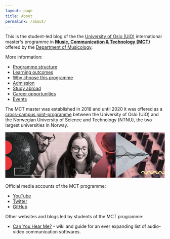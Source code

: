 ```yaml
---
layout: page
title: About
permalink: /about/
---
```


This is the student-led blog of the the [University of Oslo (UiO)](https://www.uio.no/english/) international master's programme in **[Music, Communication & Technology (MCT)](https://www.uio.no/english/studies/programmes/mct-master/)** offered by the [Department of Musicology](https://www.hf.uio.no/imv/english/).

More information:
- [Programme structure](https://www.uio.no/english/studies/programmes/mct-master/structure/)
- [Learning outcomes](https://www.uio.no/english/studies/programmes/mct-master/learning-outcomes/)
- [Why choose this programme](https://www.uio.no/english/studies/programmes/mct-master/why-choose/)
- [Admission](https://www.uio.no/english/studies/programmes/mct-master/admission/)
- [Study abroad](https://www.uio.no/english/studies/programmes/mct-master/abroad/)
- [Career opportunities](https://www.uio.no/english/studies/programmes/mct-master/career/)
- [Events](https://www.uio.no/english/studies/programmes/mct-master/events/)

The MCT master was established in 2018 and until 2020 it was offered as a [cross-campus joint-programme](https://www.uio.no/english/studies/programmes/mct-master/structure/index_gml.html) between the University of Oslo (UiO) and the Norwegian University of Science and Technology (NTNU), the two largest universities in Norway.

![MCT image](/assets/image/2018_08_01_stefanof_mct-master-630.jpg "MCT image")

Official media accounts of the MCT programme:

- [YouTube](https://www.youtube.com/c/MCTmaster)
- [Twitter](https://www.twitter.com/MCT_master)
- [GitHub](https://github.com/MCT-master)

Other websites and blogs led by students of the MCT programme:

- [Can You Hear Me?](https://mct-master.github.io/canyouhearme/) - wiki and guide for an ever expanding list of audio-video communication softwares.

<!--

Documentation on Jekyll and template:

This is the base Jekyll theme. You can find out more info about customizing your Jekyll theme, as well as basic Jekyll usage documentation at [jekyllrb.com](https://jekyllrb.com/)

You can find the source code for Minima at GitHub:
[jekyll][jekyll-organization] /
[minima](https://github.com/jekyll/minima)

You can find the source code for Jekyll at GitHub:
[jekyll][jekyll-organization] /
[jekyll](https://github.com/jekyll/jekyll)


[jekyll-organization]: https://github.com/jekyll

-->

